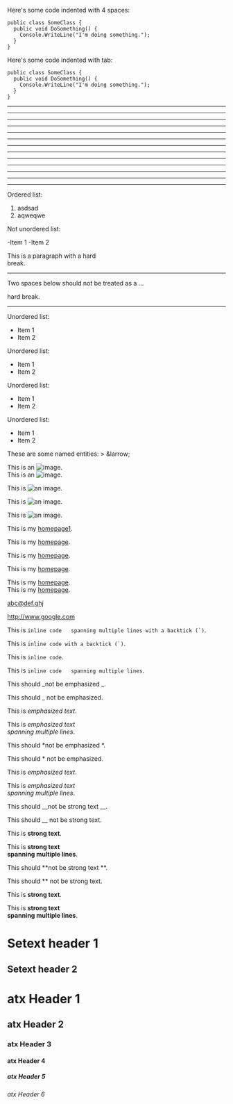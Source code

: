 Here's some code indented with 4 spaces:

    public class SomeClass {
      public void DoSomething() {
        Console.WriteLine("I'm doing something.");
      }
    }

Here's some code indented with tab:

	public class SomeClass {
	  public void DoSomething() {
	    Console.WriteLine("I'm doing something.");
	  }
	}

* * * * 

* * * *

* * * *

* * *

- - - - -

- - - -

- - -


****

***

***

-----

----

---

Ordered list:

1. asdsad
2. aqweqwe

Not unordered list:

-Item 1
-Item 2

This is a paragraph with a hard  
break.

***

Two spaces below should not be treated as a ...
  
hard break.

***

Unordered list:

 + Item 1
 + Item 2

Unordered list:

 - Item 1
 - Item 2

Unordered list:

  * Item 1
  * Item 2

Unordered list:

* Item 1
* Item 2

These are some named entities: &gt; &larrow;

This is an ![image][lorem1].  
This is an ![image][lorem2].

[lorem1]: http://lorempixel.com/output/abstract-q-c-32-32-9.jpg
[lorem2]: http://lorempixel.com/output/abstract-q-c-32-32-9.jpg "Lorem Pixel"

This is ![an image](http://lorempixel.com/output/abstract-q-c-32-32-9.jpg "Lorem Pixel").

This is ![an image](http://lorempixel.com/output/abstract-q-c-32-32-9.jpg "").

This is ![an image](http://lorempixel.com/output/abstract-q-c-32-32-9.jpg).

This is my [homepage1][].

This is my [homepage](http://www.marekstoj.com "Click me!").

This is my [homepage](http://www.marekstoj.com "").

This is my [homepage](http://www.marekstoj.com).

This is my [homepage][homepage1].  
This is my [homepage][homepage2].

[homepage1]: http://www.marekstoj.com
[homepage2]: http://www.marekstoj.com "My Homepage"

<abc@def.ghj>

http://www.google.com

This is ``inline code  
spanning multiple lines with a backtick (`)``.

This is ``inline code with a backtick (`)``.

This is `inline code`.

This is `inline code  
spanning multiple lines`.

This should _not be emphasized _.

This should _ not be emphasized.

This is _emphasized text_.

This is _emphasized text  
spanning multiple lines_.

This should *not be emphasized *.

This should * not be emphasized.

This is *emphasized text*.

This is *emphasized text  
spanning multiple lines*.

This should __not be strong text __.

This should __ not be strong text.

This is __strong text__.

This is __strong text  
spanning multiple lines__.

This should **not be strong text **.

This should ** not be strong text.

This is **strong text**.

This is **strong text  
spanning multiple lines**.

Setext header 1 
===============

Setext header 2
---------------

# atx Header 1

## atx Header 2

### atx Header 3

#### atx Header 4

##### atx Header 5

###### atx Header 6
